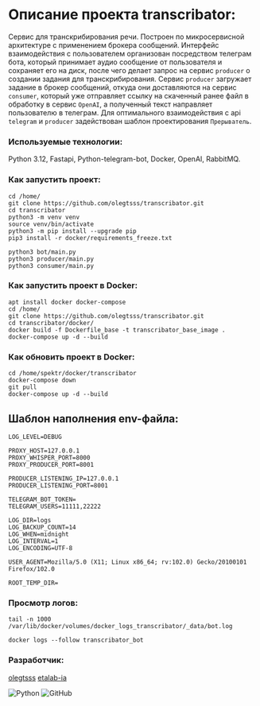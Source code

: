 # Описание проекта transcribator:
Сервис для транскрибирования речи. Построен по микросервисной архитектуре c применением брокера сообщений. Интерфейс взаимодействия с пользователем организован посредством телеграм бота, который принимает аудио сообщение от пользователя и сохраняет его на диск, после чего делает запрос на сервис `producer` о создании задания для транскрибирования. Сервис `producer` загружает задание в брокер сообщений, откуда они доставляются на сервис `consumer`, который уже отправляет ссылку на скаченный ранее файл в обработку в сервис `OpenAI`, а полученный текст направляет пользователю в телеграм. Для оптимального взаимодействия с api `telegram` и `producer` задействован шаблон проектирования `Прерыватель`.

### Используемые технологии:

Python 3.12, Fastapi, Python-telegram-bot, Docker, OpenAI, RabbitMQ.

### Как запустить проект:

```
cd /home/
git clone https://github.com/olegtsss/transcribator.git
cd transcribator
python3 -m venv venv
source venv/bin/activate
python3 -m pip install --upgrade pip
pip3 install -r docker/requirements_freeze.txt

python3 bot/main.py
python3 producer/main.py
python3 consumer/main.py
```

### Как запустить проект в Docker:

```
apt install docker docker-compose
cd /home/
git clone https://github.com/olegtsss/transcribator.git
cd transcribator/docker/
docker build -f Dockerfile_base -t transcribator_base_image .
docker-compose up -d --build
```

### Как обновить проект в Docker:

```
cd /home/spektr/docker/transcribator
docker-compose down
git pull
docker-compose up -d --build
```

## Шаблон наполнения env-файла:

```
LOG_LEVEL=DEBUG

PROXY_HOST=127.0.0.1
PROXY_WHISPER_PORT=8000
PROXY_PRODUCER_PORT=8001

PRODUCER_LISTENING_IP=127.0.0.1
PRODUCER_LISTENING_PORT=8001

TELEGRAM_BOT_TOKEN=
TELEGRAM_USERS=11111,22222

LOG_DIR=logs
LOG_BACKUP_COUNT=14
LOG_WHEN=midnight
LOG_INTERVAL=1
LOG_ENCODING=UTF-8

USER_AGENT=Mozilla/5.0 (X11; Linux x86_64; rv:102.0) Gecko/20100101 Firefox/102.0

ROOT_TEMP_DIR=
```

### Просмотр логов:

```
tail -n 1000 /var/lib/docker/volumes/docker_logs_transcribator/_data/bot.log

docker logs --follow transcribator_bot
```

### Разработчик:
[olegtsss](https://github.com/olegtsss)
[etalab-ia](https://github.com/etalab-ia/faster-whisper-server)

![Python](https://img.shields.io/badge/python-3670A0?style=for-the-badge&logo=python&logoColor=ffdd54)
![GitHub](https://img.shields.io/badge/github-%23121011.svg?style=for-the-badge&logo=github&logoColor=whte)

